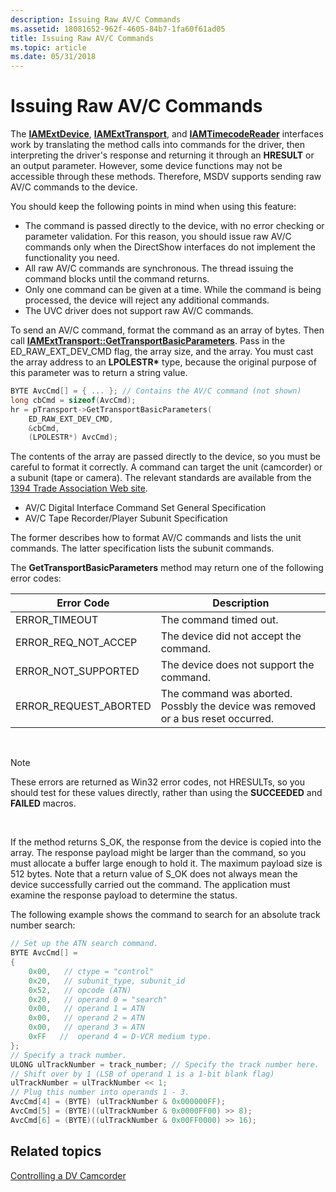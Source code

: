 ```yaml
---
description: Issuing Raw AV/C Commands
ms.assetid: 18081652-962f-4605-84b7-1fa60f61ad05
title: Issuing Raw AV/C Commands
ms.topic: article
ms.date: 05/31/2018
---
```


# Issuing Raw AV/C Commands

The [**IAMExtDevice**](/windows/desktop/api/Strmif/nn-strmif-iamextdevice), [**IAMExtTransport**](/windows/desktop/api/Strmif/nn-strmif-iamexttransport), and [**IAMTimecodeReader**](/windows/desktop/api/Strmif/nn-strmif-iamtimecodereader) interfaces work by translating the method calls into commands for the driver, then interpreting the driver's response and returning it through an **HRESULT** or an output parameter. However, some device functions may not be accessible through these methods. Therefore, MSDV supports sending raw AV/C commands to the device.

You should keep the following points in mind when using this feature:

-   The command is passed directly to the device, with no error checking or parameter validation. For this reason, you should issue raw AV/C commands only when the DirectShow interfaces do not implement the functionality you need.
-   All raw AV/C commands are synchronous. The thread issuing the command blocks until the command returns.
-   Only one command can be given at a time. While the command is being processed, the device will reject any additional commands.
-   The UVC driver does not support raw AV/C commands.

To send an AV/C command, format the command as an array of bytes. Then call [**IAMExtTransport::GetTransportBasicParameters**](/windows/desktop/api/Strmif/nf-strmif-iamexttransport-gettransportbasicparameters). Pass in the ED\_RAW\_EXT\_DEV\_CMD flag, the array size, and the array. You must cast the array address to an **LPOLESTR\*** type, because the original purpose of this parameter was to return a string value.


```C++
BYTE AvcCmd[] = { ... }; // Contains the AV/C command (not shown)
long cbCmd = sizeof(AvcCmd);
hr = pTransport->GetTransportBasicParameters(
    ED_RAW_EXT_DEV_CMD, 
    &cbCmd,
    (LPOLESTR*) AvcCmd);
```



The contents of the array are passed directly to the device, so you must be careful to format it correctly. A command can target the unit (camcorder) or a subunit (tape or camera). The relevant standards are available from the [1394 Trade Association Web site](https://1394ta.org).

-   AV/C Digital Interface Command Set General Specification
-   AV/C Tape Recorder/Player Subunit Specification

The former describes how to format AV/C commands and lists the unit commands. The latter specification lists the subunit commands.

The **GetTransportBasicParameters** method may return one of the following error codes:



| Error Code              | Description                                                                      |
|-------------------------|----------------------------------------------------------------------------------|
| ERROR\_TIMEOUT          | The command timed out.                                                           |
| ERROR\_REQ\_NOT\_ACCEP  | The device did not accept the command.                                           |
| ERROR\_NOT\_SUPPORTED   | The device does not support the command.                                         |
| ERROR\_REQUEST\_ABORTED | The command was aborted. Possbly the device was removed or a bus reset occurred. |



 

> [!Note]  
> These errors are returned as Win32 error codes, not HRESULTs, so you should test for these values directly, rather than using the **SUCCEEDED** and **FAILED** macros.

 

If the method returns S\_OK, the response from the device is copied into the array. The response payload might be larger than the command, so you must allocate a buffer large enough to hold it. The maximum payload size is 512 bytes. Note that a return value of S\_OK does not always mean the device successfully carried out the command. The application must examine the response payload to determine the status.

The following example shows the command to search for an absolute track number search:


```C++
// Set up the ATN search command.
BYTE AvcCmd[] = 
{ 
    0x00,   // ctype = "control"
    0x20,   // subunit_type, subunit_id
    0x52,   // opcode (ATN)
    0x20,   // operand 0 = "search"
    0x00,   // operand 1 = ATN
    0x00,   // operand 2 = ATN
    0x00,   // operand 3 = ATN
    0xFF   //  operand 4 = D-VCR medium type.
};
// Specify a track number.
ULONG ulTrackNumber = track_number; // Specify the track number here.
// Shift over by 1 (LSB of operand 1 is a 1-bit blank flag)
ulTrackNumber = ulTrackNumber << 1; 
// Plug this number into operands 1 - 3.
AvcCmd[4] = (BYTE) (ulTrackNumber & 0x000000FF);
AvcCmd[5] = (BYTE)((ulTrackNumber & 0x0000FF00) >> 8);
AvcCmd[6] = (BYTE)((ulTrackNumber & 0x00FF0000) >> 16);
```



## Related topics

<dl> <dt>

[Controlling a DV Camcorder](controlling-a-dv-camcorder.md)
</dt> </dl>

 

 



